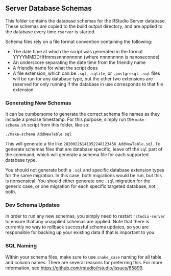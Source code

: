 ## Server Database Schemas

This folder contains the database schemas for the RStudio Server database. These schemas are copied to the build output directory, and are applied to the database every time `rserver` is started.

Schema files rely on a file format convention containing the following:
* The date time at which the script was generated in the format YYYYMMDDHHmmssnnnnnnnnn (where nnnnnnnnn is nanoseconds)
* An underscore separating the date time from the friendly name
* A friendly name for what the script does
* A file extension, which can be `.sql`, `.sqlite`, or `.postgresql`. `.sql` files will be run for any database type, but the other two extensions are reserved for only running if the database in use corresponds to that file extension.

### Generating New Schemas

It can be cumbersome to generate the correct schema file names as they include a precise timestamp. For this purpose, simply run the `make-schema.sh` script from this folder, like so:

```
./make-schema AddNewTable sql
```

This will generate a file like `20200226141952248123456_AddNewTable.sql`. To generate schemas files that are database specific, leave off the `sql` part of the command, which will generate a schema file for each supported database type.

You should not generate both a `.sql` and specific database extension types for the same migration. In this case, both migrations would be run, but this is nonsensical. You should either generate one `.sql` migration for the generic case, or one migration for each specific targeted database, not both.

### Dev Schema Updates

In order to run any new schemas, you simply need to restart `rstudio-server` to ensure that any unapplied schemas are applied. Note that there is currently no way to rollback successful schema updates, so you are responsible for backing up your existing data if that is important to you.

### SQL Naming

Within your schema files, make sure to use `snake_case` naming for all table and column names. There are several reasons for preferring this. For more information, see https://github.com/rstudio/rstudio/issues/65899.
